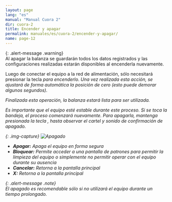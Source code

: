 ```yaml
---
layout: page
lang: "es"
manual: "Manual Cuora 2"
dir: cuora-2
title: Encender y apagar
permalink: manuales/es/cuora-2/encender-y-apagar/
name: page-12
---
```

{: .alert-message .warning}  
Al apagar la balanza se guardarán todos los datos registrados y las configuraciones realizadas estarán disponibles al encenderla
nuevamente.

Luego de conectar el equipo a la red de alimentación, sólo necesitará presionar la tecla <i class="systel-tecla-4 bg-3" /> para encenderlo.
Una vez realizada esta acción, se ajustará de forma automática la posición de cero (esto puede demorar algunos segundos).

Finalizada esta operación, la balanza estará lista para ser utilizada.


Es importante que el equipo esté estable durante este proceso. Si se toca la bandeja, el proceso comenzará nuevamente.
Para apagarla, mantenga presionada la tecla <i class="systel-tecla-4 bg-3" /> , hasta observar el cartel y sonido de confirmación de apagado.

{: .img-capture}
![Apagado](../../../../images/es/cuora-2/cuora-neo-apagado.png "Apagado")

- **Apagar:** Apaga el equipo en forma segura
- **Bloquear:** Permite acceder a una pantalla de patrones para permitir la limpieza del equipo o simplemente no permitir operar con el equipo durante su ausencia
- **Cancelar:** Retorna a la pantalla principal
- **X:** Retorna a la pantalla principal


{: .alert-message .note}  
El apagado es recomendable sólo si no utilizará el equipo durante un tiempo prolongado.
